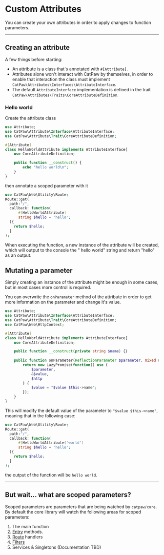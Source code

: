 # Custom Attributes

You can create your own attributes in order to apply changes to function parameters.<br/>

---

## Creating an attribute

A few things before starting:<br/>

- An attribute is a class that's annotated with `#[Attribute]`.<br/>
- Attributes alone won't interact with CatPaw by themselves, in order to enable that interaction the class must
  implement `CatPaw\Attributes\Interfaces\AttributeInterface`.
- The default `AttributeInterface` implementation is defined in the
  trait `CatPaw\Attributes\Traits\CoreAttributeDefinition`.

### Hello world

Create the attribute class<br/>

```php
use Attribute;
use CatPaw\Attribute\Interface\AttributeInterface;
use CatPaw\Attribute\Trait\CoreAttributeDefinition;

#[Attribute]
class HelloWorldAttribute implements AttributeInterface{
    use CoreAttributeDefinition;

    public function __construct() {
        echo "hello world\n";
    }
}
```

then annotate a scoped parameter with it<br/>

```php
use CatPaw\Web\Utility\Route;
Route::get(
  path:"/",
  callback: function(
      #[HelloWorldAttribute]
      string $hello = 'hello';
  ){
    return $hello;
  }
);
```

When executing the function, a new instance of the attribute will be created, which will output to the console the "
hello world" string and return "hello" as an output.

## Mutating a parameter

Simply creating an instance of the attribute might be enough in some cases, but in most cases more control is
required.<br/>

You can overwrite the `onParameter` method of the attribute in order to get more information on the parameter and change
it's value.<br/>

```php
use Attribute;
use CatPaw\Attribute\Interface\AttributeInterface;
use CatPaw\Attribute\Trait\CoreAttributeDefinition;
use CatPaw\Web\HttpContext;

#[Attribute]
class HelloWorldAttribute implements AttributeInterface{
    use CoreAttributeDefinition;

    public function __construct(private string $name) {}
    
    public function onParameter(ReflectionParameter $parameter, mixed &$value, false|HttpContext $http): Promise {
        return new LazyPromise(function() use (
            $parameter,
            &$value,
            $http
        ) {
            $value = "$value $this->name";
        });
    }
}
```

This will modify the default value of the parameter to `"$value $this->name"`, meaning that in the following case:

```php
use CatPaw\Web\Utility\Route;
Route::get(
  path:"/",
  callback: function(
      #[HelloWorldAttribute('world']
      string $hello = 'hello';
  ){
    return $hello;
  }
);
```

the output of the function will be `hello world`.


---

## But wait... what are scoped parameters?

Scoped parameters are parameters that are being watched by `catpaw/core`.<br/>
By default the core library will watch the following areas for scoped parameters:

1. The main function
2. [Entry](./5.Entry.md) methods.
3. [Route](./1.WebRouteHandlers) handlers
4. [Filters](9.WebFilters)
5. Services & Singletons (Documentation TBD)
